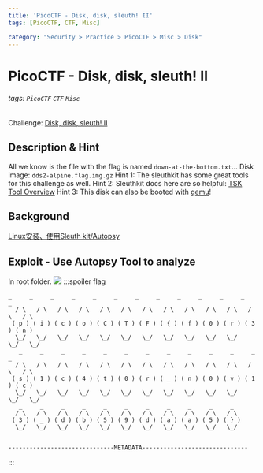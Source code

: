```yaml
---
title: 'PicoCTF - Disk, disk, sleuth! II'
tags: [PicoCTF, CTF, Misc]

category: "Security > Practice > PicoCTF > Misc > Disk"
---
```


# PicoCTF - Disk, disk, sleuth! II
###### tags: `PicoCTF` `CTF` `Misc`
Challenge: [Disk, disk, sleuth! II](https://play.picoctf.org/practice/challenge/137?category=4&page=2)

## Description & Hint
All we know is the file with the flag is named `down-at-the-bottom.txt`... Disk image: `dds2-alpine.flag.img.gz`
Hint 1: The sleuthkit has some great tools for this challenge as well.
Hint 2: Sleuthkit docs here are so helpful: [TSK Tool Overview](http://wiki.sleuthkit.org/index.php?title=TSK_Tool_Overview)
Hint 3: This disk can also be booted with [qemu](https://idobest.pixnet.net/blog/post/22040213)!
## Background
[Linux安装、使用Sleuth kit/Autopsy](https://blog.csdn.net/wxh0000mm/article/details/99447206)

## Exploit - Use Autopsy Tool to analyze
In root folder.
![](https://i.imgur.com/3Vvbk2R.png)
:::spoiler flag
```
_     _     _     _     _     _     _     _     _     _     _     _     _  
  / \   / \   / \   / \   / \   / \   / \   / \   / \   / \   / \   / \   / \ 
 ( p ) ( i ) ( c ) ( o ) ( C ) ( T ) ( F ) ( { ) ( f ) ( 0 ) ( r ) ( 3 ) ( n )
  \_/   \_/   \_/   \_/   \_/   \_/   \_/   \_/   \_/   \_/   \_/   \_/   \_/ 
   _     _     _     _     _     _     _     _     _     _     _     _     _  
  / \   / \   / \   / \   / \   / \   / \   / \   / \   / \   / \   / \   / \ 
 ( s ) ( 1 ) ( c ) ( 4 ) ( t ) ( 0 ) ( r ) ( _ ) ( n ) ( 0 ) ( v ) ( 1 ) ( c )
  \_/   \_/   \_/   \_/   \_/   \_/   \_/   \_/   \_/   \_/   \_/   \_/   \_/ 
   _     _     _     _     _     _     _     _     _     _     _  
  / \   / \   / \   / \   / \   / \   / \   / \   / \   / \   / \ 
 ( 3 ) ( _ ) ( d ) ( b ) ( 5 ) ( 9 ) ( d ) ( a ) ( a ) ( 5 ) ( } )
  \_/   \_/   \_/   \_/   \_/   \_/   \_/   \_/   \_/   \_/   \_/ 


------------------------------METADATA------------------------------
```
:::
